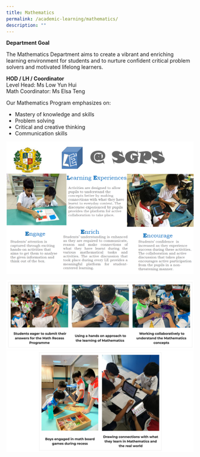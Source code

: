 ```yaml
---
title: Mathematics
permalink: /academic-learning/mathematics/
description: ""
---
```

**Department Goal**  

The Mathematics Department aims to create a vibrant and enriching learning environment for students and to nurture confident critical problem solvers and motivated lifelong learners. 

  
**HOD / LH / Coordinator**  
Level Head: Ms Low Yun Hui  
Math Coordinator: Ms Elsa Teng  
  

Our Mathematics Program emphasizes on:  

*   Mastery of knowledge and skills
*   Problem solving
*   Critical and creative thinking
*   Communication skills

![](/images/math1.png)

![](/images/math2.png)
![](/images/math3.png)